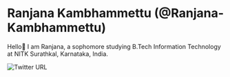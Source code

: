 # Ranjana Kambhammettu (@Ranjana-Kambhammettu)
 
 Hello👋 I am Ranjana, a sophomore studying B.Tech Information Technology at NITK Surathkal, Karnataka, India.
 
 ![Twitter URL](https://img.shields.io/twitter/url?style=social&url=https%3A%2F%2Ftwitter.com%2FRanjanaK_)

